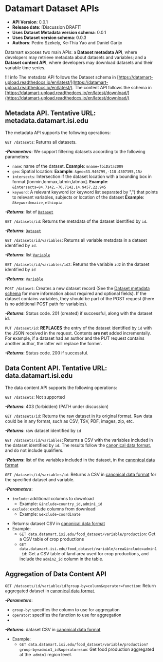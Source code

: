 # Datamart Dataset APIs 

* **API Version**: 0.0.1
* **Release date**: [Discussion DRAFT]
* **Uses Dataset Metadata version schema**: 0.0.1
* **Uses Dataset version schema**: 0.0.3
* **Authors**: Pedro Szekely, Ke-Thia Yao and Daniel Garijo

Datamart exposes two main APIs: a **Dataset metadata API**, where developers may retrieve metadata about datasets and variables; and a **Dataset content API**, where developers may download datasets and their variable time series.

!!! info
    The metadata API follows the Dataset schema in [https://datamart-upload.readthedocs.io/en/latest/](https://datamart-upload.readthedocs.io/en/latest/). The content API follows the schema in  [https://datamart-upload.readthedocs.io/en/latest/download/](https://datamart-upload.readthedocs.io/en/latest/download/) 

## Metadata API. Tentative URL:  metadata.datamart.isi.edu
The metadata API supports the following operations:

`GET /datasets`: Returns all datasets. 

**_-Parameters_**: We support filtering datasets according to the following parameters:
  * `name`: name of the dataset. **Example**: `&name=fbiData2009`
  * `geo`: Spatial location: **Example**: `&geo=33.946799,-118.4307395,15z`
  * `intersects`: Intersection if the dataset location with a bounding box in format [lonmin,lonmax,latmin,latmax]. **Example**: `&intersects=84.7142,-76.7142,14.9457,22.945`
  * `keyword`: A relevant keyword (or keyword list separated by ",") that points to relevant variables, subjects or location of the dataset **Example**: `&keyword=maize,ethiopia`
  
**_-Returns_**: list of [`Dataset`](https://datamart-upload.readthedocs.io/en/latest/#describing-dataset-metadata) 

`GET /datasets/id`: Returns the metadata of the dataset identified by `id`.

**_-Returns_**: [`Dataset`](https://datamart-upload.readthedocs.io/en/latest/#describing-dataset-metadata) 

`GET /datasets/id/variables`: Returns all variable metadata in a dataset identified by `id`. 

**_-Returns_**: list [`Variable`](https://datamart-upload.readthedocs.io/en/latest/#dataset-variable-metadata)
  
`GET /datasets/id/variables/id2`: Returns the variable `id2` in the dataset identified by `id`

**_-Returns_**: [`Variable`](https://datamart-upload.readthedocs.io/en/latest/#dataset-variable-metadata)

`POST /dataset`: Creates a new dataset record (See the [Dataset metadata schema](https://datamart-upload.readthedocs.io/en/latest/#describing-dataset-metadata) for more information about required and optional fields). If the dataset contains variables, they should be part of the POST request (there is no additional POST path for variables). 

**_-Returns_**: Status code. 201 (created) if successful, along with the dataset id. 

`PUT /dataset/id`: **REPLACES** the entry of the dataset identified by `id` with the JSON received in the request. Contents **are not** added incrementally. For example, if a dataset had an author and the PUT request contains another author, the latter will replace the former.

**_-Returns_**: Status code. 200 if successful.

## Data Content API. Tentative URL: data.datamart.isi.edu

The data content API supports the following operations:

`GET /datasets`: Not supported

**_-Returns_**: 403 (forbidden) (PATH under discussion)

`GET /datasets/id`: Returns the raw dataset in its original format. Raw data could be in any format, such as CSV, TSV, PDF, images, zip, etc. 

**_-Returns_**: raw dataset identified by `id`

`GET /datasets/id/variables`: Returns a CSV with the variables included in the dataset identified by `id`. The results follow the [canonical data format](https://datamart-upload.readthedocs.io/en/latest/download/#canonical-data-format), and do not include qualifiers.

**_-Returns_**: list of the variables included in the dataset, in the [canonical data format](https://datamart-upload.readthedocs.io/en/latest/download/#canonical-data-format) 

`GET /datasets/id/variables/id`: Returns a CSV in [canonical data format](https://datamart-upload.readthedocs.io/en/latest/download/#canonical-data-format) for the specified dataset and variable.

**_-Parameters_**: 
  - `include`: additional columns to download
    * Example: `&include=country_id,admin1_id`
  - `exclude`: exclude columns from download
    * Example: `&exclude=coordinate`
* Returns: dataset CSV in [canonical data format](https://datamart-upload.readthedocs.io/en/latest/download/#canonical-data-format)
* Example:
  - `GET data.datamart.isi.edu/food_dataset/variable/production`: Get a CSV table of crop productions
  - `GET data.datamart.isi.edu/food_dataset/variable/area&include=admin1_id`: Get a CSV table of land area used for crop productions, and include the `admin2_id` column in the table.
  
## Aggregation of Data Content API

`GET /datasets/id/variable/id?group-by=column&operator=function`: Return aggregated dataset in [canonical data format](https://datamart-upload.readthedocs.io/en/latest/download/#canonical-data-format). 

**_-Parameters_**:
  - `group-by`: specifies the column to use for aggregation
  - `operator`: specifies the function to use for aggregation
  - 
**_-Returns_**: dataset CSV in [canonical data format](https://datamart-upload.readthedocs.io/en/latest/download/#canonical-data-format)
* Example:
  - `GET data.datamart.isi.edu/food_dataset/variable/production?group-by=admin1_id&operator=sum`: Get food production aggregated at the` admin1` region level.
